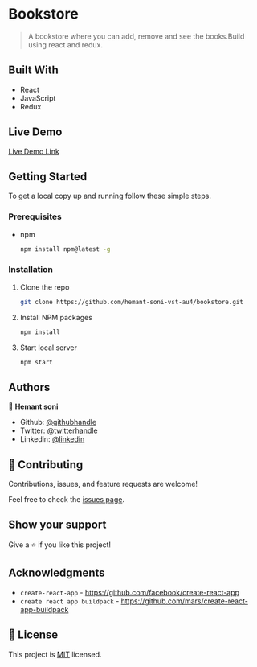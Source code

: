 # Bookstore

> A bookstore where you can add, remove and see the books.Build using react and redux.

## Built With

- React
- JavaScript
- Redux

## Live Demo

[Live Demo Link](https://quiet-beach-18707.herokuapp.com/)


## Getting Started

To get a local copy up and running follow these simple steps.

### Prerequisites

* npm

    ```sh
    npm install npm@latest -g
    ```

### Installation

1. Clone the repo

    ```sh
    git clone https://github.com/hemant-soni-vst-au4/bookstore.git
    ```

2. Install NPM packages

    ```sh
    npm install
    ```

3. Start local server

    ```sh
    npm start
    ```


## Authors

👤 **Hemant soni**

- Github: [@githubhandle](https://github.com/hemant-soni-vst-au4)
- Twitter: [@twitterhandle](https://twitter.com/abdelperez11)
- Linkedin: [@linkedin](https://www.linkedin.com/in/hemant-soni-97427b193/)

## 🤝 Contributing

Contributions, issues, and feature requests are welcome!

Feel free to check the [issues page](https://github.com/hemant-soni-vst-au4/bookstore/issues).

## Show your support

Give a ⭐️ if you like this project!

## Acknowledgments

- `create-react-app` - https://github.com/facebook/create-react-app
- `create react app buildpack` - https://github.com/mars/create-react-app-buildpack

## 📝 License

This project is [MIT](lic.url) licensed.